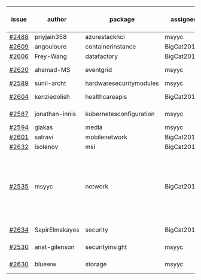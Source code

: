 | issue | author | package | assignee | bot advice | created date of issue | target release date | date from target |
| ------ | ------ | ------ | ------ | ------ | ------ | ------ | :-----: |
| [#2488](https://github.com/Azure/sdk-release-request/issues/2488) | priyjain358 | azurestackhci | msyyc |   | 02-25 | 04-07 |   |
| [#2609](https://github.com/Azure/sdk-release-request/issues/2609) | angouloure | containerinstance | BigCat20196 |   | 03-24 | 04-14 |   |
| [#2606](https://github.com/Azure/sdk-release-request/issues/2606) | Frey-Wang | datafactory | BigCat20196 |   | 03-24 | 04-04 |   |
| [#2620](https://github.com/Azure/sdk-release-request/issues/2620) | ahamad-MS | eventgrid | msyyc |   release date < 2 ! <br> | 03-26 | 03-29 | 0 |
| [#2589](https://github.com/Azure/sdk-release-request/issues/2589) | sunil-archt | hardwaresecuritymodules | msyyc |   | 03-21 | 05-02 |   |
| [#2604](https://github.com/Azure/sdk-release-request/issues/2604) | kenziedolish | healthcareapis | BigCat20196 |   release date < 2 ! <br> | 03-22 | 03-31 | 1 |
| [#2587](https://github.com/Azure/sdk-release-request/issues/2587) | jonathan-innis | kubernetesconfiguration | msyyc |   release date < 2 ! <br> | 03-21 | 03-28 | -1 |
| [#2594](https://github.com/Azure/sdk-release-request/issues/2594) | giakas | media | msyyc |   | 03-21 | 03-24 |   |
| [#2601](https://github.com/Azure/sdk-release-request/issues/2601) | satravi | mobilenetwork | BigCat20196 |   | 03-22 | 03-25 |   |
| [#2632](https://github.com/Azure/sdk-release-request/issues/2632) | isolenov | msi | BigCat20196 |   | 03-28 | 04-12 |   |
| [#2535](https://github.com/Azure/sdk-release-request/issues/2535) | msyyc | network | BigCat20196 | new version is 0.0.0, please check base branch!   release date < 2 ! <br> | 03-15 | 03-29 | 0 |
| [#2634](https://github.com/Azure/sdk-release-request/issues/2634) | SapirElmakayes | security | BigCat20196 |   release date < 2 ! <br> | 03-28 | 03-30 | 0 |
| [#2530](https://github.com/Azure/sdk-release-request/issues/2530) | anat-gilenson | securityinsight | msyyc |   release date < 2 ! <br> | 03-14 | 03-28 | -1 |
| [#2630](https://github.com/Azure/sdk-release-request/issues/2630) | blueww | storage | msyyc | new comment.  <br> | 03-28 | 04-11 |   |
